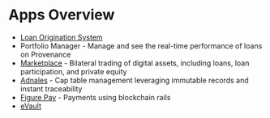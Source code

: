 # Apps Overview



* [Loan Origination System](loan-origination-system-los/) 
* Portfolio Manager - Manage and see the real-time performance of loans on Provenance
* [Marketplace](marketplace-digital-funds-services.md) - Bilateral trading of digital assets, including loans, loan participation, and private equity
* [Adnales](www.adnales.com) - Cap table management leveraging immutable records and instant traceability
* [Figure Pay](www.figurepay.com) - Payments using blockchain rails
* [eVault](evault.md)

